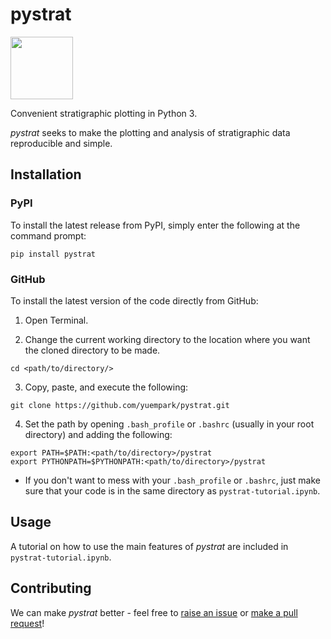 # pystrat

<img src="https://raw.githubusercontent.com/yuempark/pystrat/master/images/pystrat-logo.png" width="100" height="100">

Convenient stratigraphic plotting in Python 3.

*pystrat* seeks to make the plotting and analysis of stratigraphic data reproducible and simple.

## Installation

### PyPI

To install the latest release from PyPI, simply enter the following at the command prompt:

```
pip install pystrat
```

### GitHub

To install the latest version of the code directly from GitHub:

1. Open Terminal.

2. Change the current working directory to the location where you want the cloned directory to be made.

```
cd <path/to/directory/>
```

3. Copy, paste, and execute the following:

```
git clone https://github.com/yuempark/pystrat.git
```

4. Set the path by opening `.bash_profile` or `.bashrc` (usually in your root directory) and adding the following:

```
export PATH=$PATH:<path/to/directory>/pystrat
export PYTHONPATH=$PYTHONPATH:<path/to/directory>/pystrat
```

* If you don't want to mess with your `.bash_profile` or `.bashrc`, just make sure that your code is in the same directory as `pystrat-tutorial.ipynb`.

## Usage

A tutorial on how to use the main features of *pystrat* are included in `pystrat-tutorial.ipynb`.

## Contributing

We can make *pystrat* better - feel free to [raise an issue](https://github.com/yuempark/pystrat/issues) or [make a pull request](https://github.com/yuempark/pystrat/pulls)!
